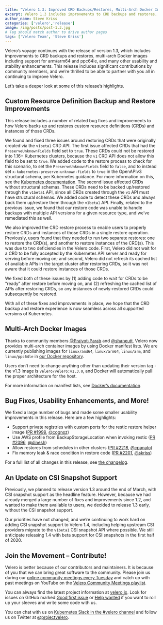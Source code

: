 ```yaml
---
title: "Velero 1.3: Improved CRD Backups/Restores, Multi-Arch Docker Images, and More!"
excerpt: Velero 1.3 includes improvements to CRD backups and restores, multi-arch Docker images including support for arm/arm64 and ppc64le, and many other usability and stability enhancements. This release includes significant contributions by community members, and we’re thrilled to be able to partner with you all in continuing to improve Velero.
author_name: Steve Kriss
categories: ['velero','release']
image: /img/posts/post-1.3.jpg
# Tag should match author to drive author pages
tags: ['Velero Team', 'Steve Kriss']
---
```

Velero’s voyage continues with the release of version 1.3, which includes improvements to CRD backups and restores, multi-arch Docker images including support for arm/arm64 and ppc64le, and many other usability and stability enhancements. This release includes significant contributions by community members, and we’re thrilled to be able to partner with you all in continuing to improve Velero.

Let’s take a deeper look at some of this release’s highlights.

## Custom Resource Definition Backup and Restore Improvements

This release includes a number of related bug fixes and improvements to how Velero backs up and restores custom resource definitions (CRDs) and instances of those CRDs.

We found and fixed three issues around restoring CRDs that were originally created via the `v1beta1` CRD API.  The first issue affected CRDs that  had the `PreserveUnknownFields` field set to `true`.  These CRDs could not be restored into 1.16+ Kubernetes clusters, because the `v1` CRD API does not allow this field to be set to `true`. We added code to the restore process to check for this scenario, to set the `PreserveUnknownFields` field to `false`, and to instead set `x-kubernetes-preserve-unknown-fields` to `true` in the OpenAPIv3 structural schema, per Kubernetes guidance. For more information on this, see the [Kubernetes documentation](https://kubernetes.io/docs/tasks/access-kubernetes-api/custom-resources/custom-resource-definitions/#pruning-versus-preserving-unknown-fields). The second issue affected CRDs without structural schemas. These CRDs need to be backed up/restored through the `v1beta1` API, since all CRDs created through the `v1` API must have structural schemas. We added code to detect these CRDs and always back them up/restore them through the `v1beta1` API. Finally, related to the previous issue, we found that our restore code was unable to handle backups with multiple API versions for a given resource type, and we’ve remediated this as well.

We also improved the CRD restore process to enable users to properly restore CRDs and instances of those CRDs in a single restore operation. Previously, users found that they needed to run two separate restores: one to restore the CRD(s), and another to restore instances of the CRD(s).  This was due to two deficiencies in the Velero code. First, Velero did not wait for a CRD to be fully accepted by the Kubernetes API server and ready for serving before moving on; and second, Velero did not refresh its cached list of available APIs in the target cluster after restoring CRDs, so it was not aware that it could restore instances of those CRDs.

We fixed both of these issues by (1) adding code to wait for CRDs to be “ready” after restore before moving on, and (2) refreshing the cached list of APIs after restoring CRDs, so any instances of newly-restored CRDs could subsequently be restored.

With all of these fixes and improvements in place, we hope that the CRD backup and restore experience is now seamless across all supported versions of Kubernetes.


## Multi-Arch Docker Images

Thanks to community members [@Prajyot-Parab](https://github.com/Prajyot-Parab) and [@shaneutt](https://github.com/shaneutt), Velero now provides multi-arch container images by using Docker manifest lists.  We are currently publishing images for `linux/amd64`, `linux/arm64`, `linux/arm`, and `linux/ppc64le` in [our Docker repository](https://hub.docker.com/r/velero/velero/tags?page=1&name=v1.3&ordering=last_updated).

Users don’t need to change anything other than updating their version tag - the v1.3 image is `velero/velero:v1.3.0`, and Docker will automatically pull the proper architecture for the host.

For more information on manifest lists, see [Docker’s documentation](https://docs.docker.com/registry/spec/manifest-v2-2/). 


## Bug Fixes, Usability Enhancements, and More!

We fixed a large number of bugs and made some smaller usability improvements in this release. Here are a few highlights:

- Support private registries with custom ports for the restic restore helper image ([PR #1999](https://github.com/velann21/velero/pull/1999), [@cognoz](https://github.com/cognoz))
- Use AWS profile from BackupStorageLocation when invoking restic ([PR #2096](https://github.com/velann21/velero/pull/2096), [@dinesh](https://github.com/dinesh))
- Allow restores from schedules in other clusters ([PR #2218](https://github.com/velann21/velero/pull/2218), [@cpanato](https://github.com/cpanato))
- Fix memory leak & race condition in restore code ([PR #2201](https://github.com/velann21/velero/pull/2201), [@skriss](https://github.com/skriss))

For a full list of all changes in this release, see [the changelog](https://github.com/velann21/velero/blob/master/changelogs/CHANGELOG-1.3.md).


## An Update on CSI Snapshot Support

Previously, we planned to release version 1.3 around the end of March, with CSI snapshot support as the headline feature.  However, because we had already merged a large number of fixes and improvements since 1.2, and wanted to make them available to users, we decided to release 1.3 early, without the CSI snapshot support.

Our priorities have not changed, and we’re continuing to work hard on adding CSI snapshot support to Velero 1.4, including helping upstream CSI providers migrate to the `v1beta1` CSI snapshot API where possible. We still anticipate releasing 1.4 with beta support for CSI snapshots in the first half of 2020.


## Join the Movement – Contribute!

Velero is better because of our contributors and maintainers. It is because of you that we can bring great software to the community. Please join us during our [online community meetings every Tuesday](https://velero.io/community/) and catch up with past meetings on YouTube on the [Velero Community Meetings playlist](https://www.youtube.com/watch?v=nc48ocI-6go&list=PL7bmigfV0EqQRysvqvqOtRNk4L5S7uqwM).

You can always find the latest project information at [velero.io](https://velero.io). Look for issues on GitHub marked [Good first issue](https://github.com/velann21/velero/issues?q=is:open+is:issue+label:%22Good+first+issue%22) or [Help wanted](https://github.com/velann21/velero/issues?utf8=✓&q=is:open+is:issue+label:%22Help+wanted%22+) if you want to roll up your sleeves and write some code with us.

You can chat with us on [Kubernetes Slack in the #velero channel](https://kubernetes.slack.com/messages/C6VCGP4MT) and follow us on Twitter at [@projectvelero](https://twitter.com/projectvelero).
